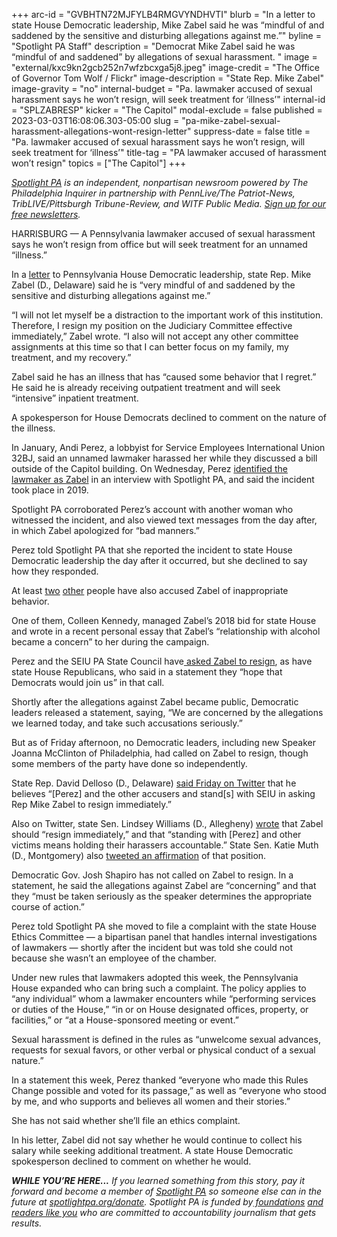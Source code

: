 +++
arc-id = "GVBHTN72MJFYLB4RMGVYNDHVTI"
blurb = "In a letter to state House Democratic leadership, Mike Zabel said he was “mindful of and saddened by the sensitive and disturbing allegations against me.”"
byline = "Spotlight PA Staff"
description = "Democrat Mike Zabel said he was “mindful of and saddened” by allegations of sexual harassment. "
image = "external/kxc9kn2gcb252n7wfzbcxga5j8.jpeg"
image-credit = "The Office of Governor Tom Wolf / Flickr"
image-description = "State Rep. Mike Zabel"
image-gravity = "no"
internal-budget = "Pa. lawmaker accused of sexual harassment says he won’t resign, will seek treatment for ‘illness’"
internal-id = "SPLZABRESP"
kicker = "The Capitol"
modal-exclude = false
published = 2023-03-03T16:08:06.303-05:00
slug = "pa-mike-zabel-sexual-harassment-allegations-wont-resign-letter"
suppress-date = false
title = "Pa. lawmaker accused of sexual harassment says he won’t resign, will seek treatment for ‘illness’"
title-tag = "PA lawmaker accused of harassment won’t resign"
topics = ["The Capitol"]
+++

<a href="https://www.spotlightpa.org/"><i>Spotlight PA</i></a><i> is an independent, nonpartisan newsroom powered by The Philadelphia Inquirer in partnership with PennLive/The Patriot-News, TribLIVE/Pittsburgh Tribune-Review, and WITF Public Media. </i><a href="https://www.spotlightpa.org/newsletters"><i>Sign up for our free newsletters</i></a><i>.</i>

HARRISBURG — A Pennsylvania lawmaker accused of sexual harassment says he won’t resign from office but will seek treatment for an unnamed “illness.”

In a <a href="https://www.scribd.com/document/629769816/Rep-Mike-Zabel-letter-to-House-leadership" target="_blank">letter</a> to Pennsylvania House Democratic leadership, state Rep. Mike Zabel (D., Delaware) said he is “very mindful of and saddened by the sensitive and disturbing allegations against me.”

“I will not let myself be a distraction to the important work of this institution. Therefore, I resign my position on the Judiciary Committee effective immediately,” Zabel wrote. “I also will not accept any other committee assignments at this time so that I can better focus on my family, my treatment, and my recovery.”

<script src="https://www.spotlightpa.org/embed.js" async></script><div data-spl-embed-version="1" data-spl-src="https://www.spotlightpa.org/embeds/newsletter/"></div>


Zabel said he has an illness that has “caused some behavior that I regret.” He said he is already receiving outpatient treatment and will seek “intensive” inpatient treatment.

A spokesperson for House Democrats declined to comment on the nature of the illness.

In January, Andi Perez, a lobbyist for Service Employees International Union 32BJ, said an unnamed lawmaker harassed her while they discussed a bill outside of the Capitol building. On Wednesday, Perez <a href="https://www.spotlightpa.org/news/2023/03/pa-house-mike-zabel-alleged-sexual-harassment-lobbyist/">identified the lawmaker as Zabel</a> in an interview with Spotlight PA, and said the incident took place in 2019.

Spotlight PA corroborated Perez’s account with another woman who witnessed the incident, and also viewed text messages from the day after, in which Zabel apologized for “bad manners.”

Perez told Spotlight PA that she reported the incident to state House Democratic leadership the day after it occurred, but she declined to say how they responded.

At least <a href="https://broadandliberty.com/2023/03/01/source-delaware-county-rep-mike-zabel-is-alleged-groper-of-lobbyist-also-sexually-propositioned-fellow-state-house-member/">two</a> <a href="https://medium.com/@colleenkennedy/in-the-summer-of-2018-i-was-hired-by-then-candidate-mike-zabel-to-be-his-campaign-manager-238efa354859">other</a> people have also accused Zabel of inappropriate behavior.

One of them, Colleen Kennedy, managed Zabel’s 2018 bid for state House and wrote in a recent personal essay that Zabel’s “relationship with alcohol became a concern” to her during the campaign.

Perez and the SEIU PA State Council have<a href="https://twitter.com/SEIUPA/status/1631770377041981442"> asked Zabel to resign</a>, as have state House Republicans, who said in a statement they “hope that Democrats would join us” in that call.

Shortly after the allegations against Zabel became public, Democratic leaders released a statement, saying, “We are concerned by the allegations we learned today, and take such accusations seriously.”

But as of Friday afternoon, no Democratic leaders, including new Speaker Joanna McClinton of Philadelphia, had called on Zabel to resign, though some members of the party have done so independently.

State Rep. David Delloso (D., Delaware) <a href="https://twitter.com/DavidMDelloso/status/1631777409358782464?s=20">said Friday on Twitter</a> that he believes “[Perez] and the other accusers and stand[s] with SEIU in asking Rep Mike Zabel to resign immediately.”

Also on Twitter, state Sen. Lindsey Williams (D., Allegheny) <a href="https://twitter.com/SenWilliamsPA/status/1631676786877538306">wrote</a> that Zabel should “resign immediately,” and that “standing with [Perez] and other victims means holding their harassers accountable.” State Sen. Katie Muth (D., Montgomery) also <a href="https://twitter.com/SenatorMuth/status/1631681660126101505">tweeted an affirmation</a> of that position.

Democratic Gov. Josh Shapiro has not called on Zabel to resign. In a statement, he said the allegations against Zabel are “concerning” and that they “must be taken seriously as the speaker determines the appropriate course of action.”

Perez told Spotlight PA she moved to file a complaint with the state House Ethics Committee — a bipartisan panel that handles internal investigations of lawmakers — shortly after the incident but was told she could not because she wasn’t an employee of the chamber.

Under new rules that lawmakers adopted this week, the Pennsylvania House expanded who can bring such a complaint. The policy applies to “any individual” whom a lawmaker encounters while “performing services or duties of the House,” “in or on House designated offices, property, or facilities,” or “at a House-sponsored meeting or event.”

<script src="https://www.spotlightpa.org/embed.js" async></script><div data-spl-embed-version="1" data-spl-src="https://www.spotlightpa.org/embeds/donate/"></div>


Sexual harassment is defined in the rules as “unwelcome sexual advances, requests for sexual favors, or other verbal or physical conduct of a sexual nature.”

In a statement this week, Perez thanked “everyone who made this Rules Change possible and voted for its passage,” as well as “everyone who stood by me, and who supports and believes all women and their stories.”

She has not said whether she’ll file an ethics complaint.

In his letter, Zabel did not say whether he would continue to collect his salary while seeking additional treatment. A state House Democratic spokesperson declined to comment on whether he would.

<i><b>WHILE YOU’RE HERE...</b></i><i> If you learned something from this story, pay it forward and become a member of </i><a href="https://www.spotlightpa.org/"><i>Spotlight PA</i></a><i> so someone else can in the future at </i><a href="https://www.spotlightpa.org/donate"><i>spotlightpa.org/donate</i></a><i>. Spotlight PA is funded by</i><a href="https://www.spotlightpa.org/support"><i> foundations</i></a><i> </i><a href="https://www.spotlightpa.org/support"><i>and readers like you</i></a><i> who are committed to accountability journalism that gets results.</i>
